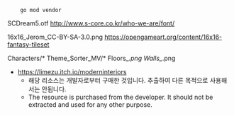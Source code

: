 ```
    go mod vendor
```
SCDream5.otf
    http://www.s-core.co.kr/who-we-are/font/

16x16_Jerom_CC-BY-SA-3.0.png
    https://opengameart.org/content/16x16-fantasy-tileset

Characters/*
Theme_Sorter_MV/*
Floors_*.png
Walls_*.png
- https://limezu.itch.io/moderninteriors
  - 해당 리소스는 개발자로부터 구매한 것입니다. 추출하여 다른 목적으로 사용해서는 안됩니다.
  - The resource is purchased from the developer. It should not be extracted and used for any other purpose.